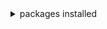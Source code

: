 <details>
<summary>packages installed</summary>
<br>
- alacritty
- alsa-utils
- arronax
- auto-cpufreq
- autotiling
- bat
- brave-bin
- brightnessctl
- broot
- btop
- calcurse
- cmus
- dunst
- easyeffects
- emote
- exa
- fzf
- galculator
- imv
- lf
- lxappearance
- maim
- mousepad
- mpv
- nano
- neovim
- nitrogen
- nm-connection-editor
- noto-fonts-emoji
- p7zip
- pavucontrol
- picom
- redshift
- spotify
- syncthing
- ttf-hanazono
- ttf-nanum
- vlc
- wget
- wqy-zenhei
- xdg-user-dirs
- xfce4-power-manager
- xorg-server
- xorg-xev
- xorg-xinit
- xorg-xrandr
- zathura
</details>

